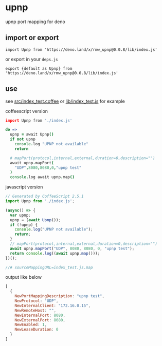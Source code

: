 <!-- 本文件由 ./readme.make.md 自动生成，请不要直接修改此文件 -->

# upnp

upnp port mapping for deno

## import or export

```
import Upnp from 'https://deno.land/x/rmw_upnp@0.0.8/lib/index.js'
```

or export in your `deps.js`

```
export {default as Upnp} from 'https://deno.land/x/rmw_upnp@0.0.8/lib/index.js'
```

## use

see [src/index_test.coffee](./src/index_test.coffee) or [lib/index_test.js](./lib/index_test.js)  for example

coffeescript version

```coffee
import Upnp from './index.js'

do =>
  upnp = await Upnp()
  if not upnp
    console.log "UPNP not available"
    return

  # mapPort(protocol,internal,external,duration=0,description="")
  await upnp.mapPort(
    "UDP",8080,8080,0,"upnp test"
  )
  console.log await upnp.map()

```


javascript version

```javascript
// Generated by CoffeeScript 2.5.1
import Upnp from './index.js';

(async() => {
  var upnp;
  upnp = (await Upnp());
  if (!upnp) {
    console.log("UPNP not available");
    return;
  }
  // mapPort(protocol,internal,external,duration=0,description="")
  await upnp.mapPort("UDP", 8080, 8080, 0, "upnp test");
  return console.log((await upnp.map()));
})();

//# sourceMappingURL=index_test.js.map

```

output like below

```javascript
[
  {
    NewPortMappingDescription: "upnp test",
    NewProtocol: "UDP",
    NewInternalClient: "172.16.0.15",
    NewRemoteHost: "",
    NewInternalPort: 8080,
    NewExternalPort: 8080,
    NewEnabled: 1,
    NewLeaseDuration: 0
  }
]
```
